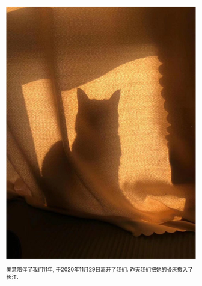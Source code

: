 <!--
.. title: 告别美慧
.. slug: Farewell_meihui
.. date: 2020-12-1 12:00 UTC+08:00
.. tags: 
.. category: 
.. link:
.. description:
.. type: text
-->

![](../../../images/farewell_meihui.JPG)

美慧陪伴了我们11年, 于2020年11月29日离开了我们. 昨天我们把她的骨灰撒入了长江. 
